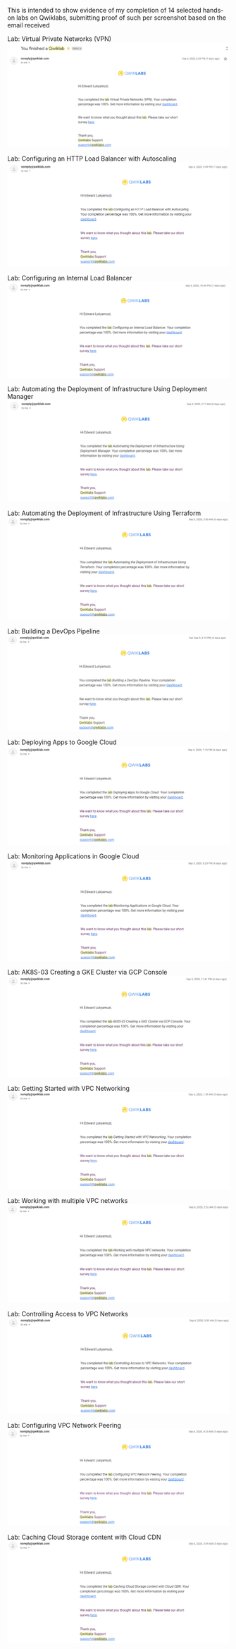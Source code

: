 This is intended to show evidence of my completion of 14 selected hands-on labs on Qwiklabs, submitting proof of such per screenshot based on the email received

Lab: Virtual Private Networks (VPN)
![alt text](https://github.com/eddUG/Google-Cloud-Practice-Project/blob/master/images/Qwiklabs-VPN.PNG)

Lab:  Configuring an HTTP Load Balancer with Autoscaling
![alt text](https://github.com/eddUG/Google-Cloud-Practice-Project/blob/master/images/Qwiklabs-HTTPBalancer.PNG)

Lab:  Configuring an Internal Load Balancer
![alt text](https://github.com/eddUG/Google-Cloud-Practice-Project/blob/master/images/Qwiks-InternalBalancer.PNG)

Lab:  Automating the Deployment of Infrastructure Using Deployment Manager
![alt text](https://github.com/eddUG/Google-Cloud-Practice-Project/blob/master/images/Qwiklabs-DeploymentManager.PNG)

Lab:  Automating the Deployment of Infrastructure Using Terraform
![alt text](https://github.com/eddUG/Google-Cloud-Practice-Project/blob/master/images/Qwiklabs-Terraform.PNG)

Lab:  Building a DevOps Pipeline
![alt text](https://github.com/eddUG/Google-Cloud-Practice-Project/blob/master/images/Qwiklabs-DevOps.PNG)

Lab:  Deploying Apps to Google Cloud
![alt text](https://github.com/eddUG/Google-Cloud-Practice-Project/blob/master/images/Qwiklabs-DeployingApps.PNG)

Lab:  Monitoring Applications in Google Cloud
![alt text](https://github.com/eddUG/Google-Cloud-Practice-Project/blob/master/images/Qwiklabs-MonitoringApps.PNG)

Lab: AK8S-03 Creating a GKE Cluster via GCP Console
![alt text](https://github.com/eddUG/Google-Cloud-Practice-Project/blob/master/images/Qwiklabs-GKECluster.PNG)

Lab:  Getting Started with VPC Networking
![alt text](https://github.com/eddUG/Google-Cloud-Practice-Project/blob/master/images/Qwiks-VPCNetworking.PNG)

Lab:  Working with multiple VPC networks
![alt text](https://github.com/eddUG/Google-Cloud-Practice-Project/blob/master/images/Qwiklabs-MultipleVPC.PNG)

Lab:  Controlling Access to VPC Networks
![alt text](https://github.com/eddUG/Google-Cloud-Practice-Project/blob/master/images/Qwiklabs-ControllingAccessToVPC.PNG)

Lab:  Configuring VPC Network Peering
![alt text](https://github.com/eddUG/Google-Cloud-Practice-Project/blob/master/images/Qwiklabs-VPCNetworkPeering.PNG)

Lab:  Caching Cloud Storage content with Cloud CDN
![alt text](https://github.com/eddUG/Google-Cloud-Practice-Project/blob/master/images/Qwiklabs-CloudCDN.PNG)



